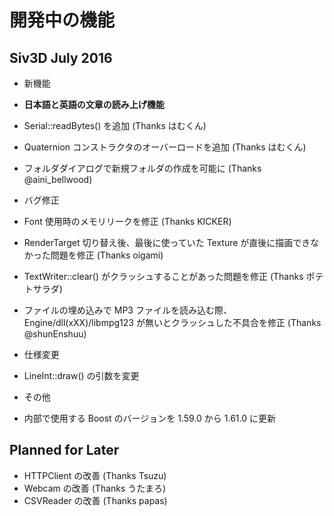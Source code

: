 ﻿# 開発中の機能

## Siv3D July 2016 

- 新機能
 - **日本語と英語の文章の読み上げ機能** 
 - Serial::readBytes() を追加 (Thanks はむくん)
 - Quaternion コンストラクタのオーバーロードを追加 (Thanks はむくん)
 - フォルダダイアログで新規フォルダの作成を可能に (Thanks @aini_bellwood)

- バグ修正
 - Font 使用時のメモリリークを修正 (Thanks KICKER)
 - RenderTarget 切り替え後、最後に使っていた Texture が直後に描画できなかった問題を修正 (Thanks oigami)
 - TextWriter::clear() がクラッシュすることがあった問題を修正 (Thanks ポテトサラダ)
 - ファイルの埋め込みで MP3 ファイルを読み込む際、Engine/dll(xXX)/libmpg123 が無いとクラッシュした不具合を修正 (Thanks @shunEnshuu)

- 仕様変更
 -  LineInt::draw() の引数を変更
 
- その他
 - 内部で使用する Boost のバージョンを 1.59.0 から 1.61.0 に更新

## Planned for Later
- HTTPClient の改善 (Thanks Tsuzu)
- Webcam の改善 (Thanks うたまろ)
- CSVReader の改善 (Thanks papas)
